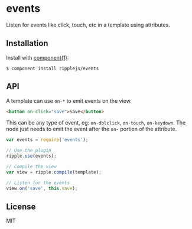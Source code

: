 
# events

  Listen for events like click, touch, etc in a template using attributes.

## Installation

  Install with [component(1)](http://component.io):

    $ component install ripplejs/events

## API

A template can use `on-*` to emit events on the view.

```html
<button on-click="save">Save</button>
```

This can be any type of event, eg: `on-dblclick`, `on-touch`, `on-keydown`. The node just needs to emit the event after the `on-` portion of the attribute.

```js
var events = require('events');

// Use the plugin
ripple.use(events);

// Compile the view
var view = ripple.compile(template);

// Listen for the events
view.on('save', this.save);
```

## License

  MIT
